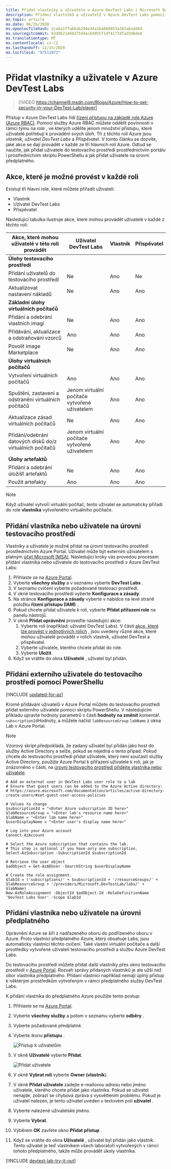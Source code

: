 ```yaml
---
title: Přidat vlastníky a uživatele v Azure DevTest Labs | Microsoft Docs
description: Přidání vlastníků a uživatelů v Azure DevTest Labs pomocí Azure Portal nebo PowerShellu
ms.topic: article
ms.date: 06/26/2020
ms.openlocfilehash: 2ca6a1ffa66ab294e34a1b4866953a393aba4d6d
ms.sourcegitcommit: 63d0621404375d4ac64055f1df4177dfad3d6de6
ms.translationtype: MT
ms.contentlocale: cs-CZ
ms.lasthandoff: 12/15/2020
ms.locfileid: "97511973"
---
```

# <a name="add-owners-and-users-in-azure-devtest-labs"></a>Přidat vlastníky a uživatele v Azure DevTest Labs
> [!VIDEO https://channel9.msdn.com/Blogs/Azure/How-to-set-security-in-your-DevTest-Lab/player]
> 
> 

Přístup v Azure DevTest Labs řídí [řízení přístupu na základě role Azure (Azure RBAC)](../role-based-access-control/overview.md). Pomocí služby Azure RBAC můžete oddělit povinnosti v rámci týmu na *role* , ve kterých udělíte jenom množství přístupu, které uživatelé potřebují k provádění svých úloh. Tři z těchto rolí Azure jsou *vlastník*, *uživatel DevTest Labs* a *Přispěvatel*. V tomto článku se dozvíte, jaké akce se dají provádět v každé ze tří hlavních rolí Azure. Odtud se naučíte, jak přidat uživatele do testovacího prostředí prostřednictvím portálu i prostřednictvím skriptu PowerShellu a jak přidat uživatele na úrovni předplatného.

## <a name="actions-that-can-be-performed-in-each-role"></a>Akce, které je možné provést v každé roli
Existují tři hlavní role, které můžete přiřadit uživateli:

* Vlastník
* Uživatel DevTest Labs
* Přispěvatel

Následující tabulka ilustruje akce, které mohou provádět uživatelé v každé z těchto rolí:

| **Akce, které mohou uživatelé v této roli provádět** | **Uživatel DevTest Labs** | **Vlastník** | **Přispěvatel** |
| --- | --- | --- | --- |
| **Úlohy testovacího prostředí** | | | |
| Přidání uživatelů do testovacího prostředí |Ne |Ano |Ne |
| Aktualizovat nastavení nákladů |Ne |Ano |Ano |
| **Základní úlohy virtuálních počítačů** | | | |
| Přidání a odebrání vlastních imagí |Ne |Ano |Ano |
| Přidávání, aktualizace a odstraňování vzorců |Ano |Ano |Ano |
| Povolit image Marketplace |Ne |Ano |Ano |
| **Úlohy virtuálních počítačů** | | | |
| Vytvoření virtuálních počítačů |Ano |Ano |Ano |
| Spuštění, zastavení a odstranění virtuálních počítačů |Jenom virtuální počítače vytvořené uživatelem |Ano |Ano |
| Aktualizace zásad virtuálních počítačů |Ne |Ano |Ano |
| Přidání/odebrání datových disků do/z virtuálních počítačů |Jenom virtuální počítače vytvořené uživatelem |Ano |Ano |
| **Úlohy artefaktů** | | | |
| Přidání a odebrání úložišť artefaktů |Ne |Ano |Ano |
| Použít artefakty |Ano |Ano |Ano |

> [!NOTE]
> Když uživatel vytvoří virtuální počítač, tento uživatel se automaticky přiřadí do role **vlastníka** vytvořeného virtuálního počítače.
> 
> 

## <a name="add-an-owner-or-user-at-the-lab-level"></a>Přidání vlastníka nebo uživatele na úrovni testovacího prostředí
Vlastníky a uživatele je možné přidat na úrovni testovacího prostředí prostřednictvím Azure Portal. Uživatel může být externím uživatelem s platným [účet Microsoft (MSA)](devtest-lab-faq.md#what-is-a-microsoft-account).
Následující kroky vás provedou procesem přidání vlastníka nebo uživatele do testovacího prostředí v Azure DevTest Labs:

1. Přihlaste se na [Azure Portal](https://go.microsoft.com/fwlink/p/?LinkID=525040).
2. Vyberte **všechny služby** a v seznamu vyberte **DevTest Labs** .
3. V seznamu cvičení vyberte požadované testovací prostředí.
4. V okně testovacího prostředí vyberte **Konfigurace a zásady**. 
5. Na stránce **Konfigurace a zásady** vyberte v nabídce na levé straně položku **řízení přístupu (IAM)** . 
6. Pokud chcete přidat uživatele k roli, vyberte **Přidat přiřazení role** na panelu nástrojů.
1. V okně **Přidat oprávnění** proveďte následující akce: 
    1. Vyberte roli (například: uživatel DevTest Labs). V části [akce, které lze provést v jednotlivých rolích](#actions-that-can-be-performed-in-each-role) , jsou uvedeny různé akce, které mohou uživatelé provádět v rolích vlastník, uživatel DevTest a přispěvatel.
    2. Vyberte uživatele, kterého chcete přidat do role. 
    3. Vyberte **Uložit**. 
11. Když se vrátíte do okna **Uživatelé** , uživatel byl přidán.  

## <a name="add-an-external-user-to-a-lab-using-powershell"></a>Přidání externího uživatele do testovacího prostředí pomocí PowerShellu

[!INCLUDE [updated-for-az](../../includes/updated-for-az.md)]

Kromě přidávání uživatelů v Azure Portal můžete do testovacího prostředí přidat externího uživatele pomocí skriptu PowerShellu. V následujícím příkladu upravte hodnoty parametrů v části **hodnoty na změnit** komentář.
`subscriptionId`Hodnoty, a můžete načíst `labResourceGroup` `labName` z okna Lab v Azure Portal.

> [!NOTE]
> Vzorový skript předpokládá, že zadaný uživatel byl přidán jako host do služby Active Directory a selže, pokud se nejedná o tento případ. Pokud chcete do testovacího prostředí přidat uživatele, který není součástí služby Active Directory, použijte Azure Portal k přiřazení uživatele k roli, jak je znázorněno v části, na [úrovni testovacího prostředí přidejte vlastníka nebo uživatele](#add-an-owner-or-user-at-the-lab-level).   
> 
> 

```azurepowershell
# Add an external user in DevTest Labs user role to a lab
# Ensure that guest users can be added to the Azure Active directory:
# https://azure.microsoft.com/documentation/articles/active-directory-create-users/#set-guest-user-access-policies

# Values to change
$subscriptionId = "<Enter Azure subscription ID here>"
$labResourceGroup = "<Enter lab's resource name here>"
$labName = "<Enter lab name here>"
$userDisplayName = "<Enter user's display name here>"

# Log into your Azure account
Connect-AzAccount

# Select the Azure subscription that contains the lab. 
# This step is optional if you have only one subscription.
Select-AzSubscription -SubscriptionId $subscriptionId

# Retrieve the user object
$adObject = Get-AzADUser -SearchString $userDisplayName

# Create the role assignment. 
$labId = ('subscriptions/' + $subscriptionId + '/resourceGroups/' + $labResourceGroup + '/providers/Microsoft.DevTestLab/labs/' + $labName)
New-AzRoleAssignment -ObjectId $adObject.Id -RoleDefinitionName 'DevTest Labs User' -Scope $labId
```

## <a name="add-an-owner-or-user-at-the-subscription-level"></a>Přidání vlastníka nebo uživatele na úrovni předplatného
Oprávnění Azure se šíří z nadřazeného oboru do podřízeného oboru v Azure. Proto vlastníci předplatného Azure, který obsahuje Labs, jsou automaticky vlastníci těchto cvičení. Také vlastní virtuální počítače a další prostředky vytvořené uživateli testovacího prostředí a službu Azure DevTest Labs. 

Do testovacího prostředí můžete přidat další vlastníky přes okno testovacího prostředí v [Azure Portal](https://go.microsoft.com/fwlink/p/?LinkID=525040). Rozsah správy přidaných vlastníků je ale užší než obor vlastníka předplatného. Přidaní vlastníci například nemají úplný přístup k některým prostředkům vytvořeným v rámci předplatného služby DevTest Labs. 

K přidání vlastníka do předplatného Azure použijte tento postup:

1. Přihlaste se na [Azure Portal](https://go.microsoft.com/fwlink/p/?LinkID=525040).
2. Vyberte **všechny služby** a potom v seznamu vyberte **odběry** .
3. Vyberte požadované předplatné.
4. Vyberte ikonu **přístupu** . 
   
    ![Přístup k uživatelům](./media/devtest-lab-add-devtest-user/access-users.png)
5. V okně **Uživatelé** vyberte **Přidat**.
   
    ![Přidat uživatele](./media/devtest-lab-add-devtest-user/devtest-users-blade.png)
6. V okně **Vybrat roli** vyberte **Owner (vlastník**).
7. V okně **Přidat uživatele** zadejte e-mailovou adresu nebo jméno uživatele, kterého chcete přidat jako vlastníka. Pokud se uživatel nenajde, zobrazí se chybová zpráva s vysvětlením problému. Pokud je uživatel nalezen, je tento uživatel uveden v textovém poli **uživatel** .
8. Vyberte nalezené uživatelské jméno.
9. Vyberte **Vybrat**.
10. Výběrem **OK** zavřete okno **Přidat přístup** .
11. Když se vrátíte do okna **Uživatelé** , uživatel byl přidán jako vlastník. Tento uživatel je teď vlastníkem všech laboratoří vytvořených v rámci tohoto předplatného, takže může provádět úkoly vlastníka. 

[!INCLUDE [devtest-lab-try-it-out](../../includes/devtest-lab-try-it-out.md)]
